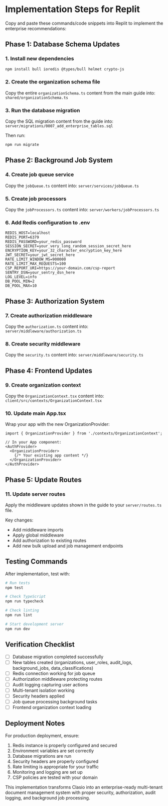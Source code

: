 # Implementation Steps for Replit

Copy and paste these commands/code snippets into Replit to implement the enterprise recommendations:

## Phase 1: Database Schema Updates

### 1. Install new dependencies
```bash
npm install bull ioredis @types/bull helmet crypto-js
```

### 2. Create the organization schema file
Copy the entire `organizationSchema.ts` content from the main guide into:
`shared/organizationSchema.ts`

### 3. Run the database migration
Copy the SQL migration content from the guide into:
`server/migrations/0007_add_enterprise_tables.sql`

Then run:
```bash
npm run migrate
```

## Phase 2: Background Job System

### 4. Create job queue service
Copy the `jobQueue.ts` content into:
`server/services/jobQueue.ts`

### 5. Create job processors
Copy the `jobProcessors.ts` content into:
`server/workers/jobProcessors.ts`

### 6. Add Redis configuration to .env
```env
REDIS_HOST=localhost
REDIS_PORT=6379
REDIS_PASSWORD=your_redis_password
SESSION_SECRET=your_very_long_random_session_secret_here
ENCRYPTION_KEY=your_32_character_encryption_key_here
JWT_SECRET=your_jwt_secret_here
RATE_LIMIT_WINDOW_MS=900000
RATE_LIMIT_MAX_REQUESTS=100
CSP_REPORT_URI=https://your-domain.com/csp-report
SENTRY_DSN=your_sentry_dsn_here
LOG_LEVEL=info
DB_POOL_MIN=2
DB_POOL_MAX=10
```

## Phase 3: Authorization System

### 7. Create authorization middleware
Copy the `authorization.ts` content into:
`server/middleware/authorization.ts`

### 8. Create security middleware
Copy the `security.ts` content into:
`server/middleware/security.ts`

## Phase 4: Frontend Updates

### 9. Create organization context
Copy the `OrganizationContext.tsx` content into:
`client/src/contexts/OrganizationContext.tsx`

### 10. Update main App.tsx
Wrap your app with the new OrganizationProvider:

```tsx
import { OrganizationProvider } from './contexts/OrganizationContext';

// In your App component:
<AuthProvider>
  <OrganizationProvider>
    {/* Your existing app content */}
  </OrganizationProvider>
</AuthProvider>
```

## Phase 5: Update Routes

### 11. Update server routes
Apply the middleware updates shown in the guide to your `server/routes.ts` file.

Key changes:
- Add middleware imports
- Apply global middleware
- Add authorization to existing routes
- Add new bulk upload and job management endpoints

## Testing Commands

After implementation, test with:

```bash
# Run tests
npm test

# Check TypeScript
npm run typecheck

# Check linting
npm run lint

# Start development server
npm run dev
```

## Verification Checklist

- [ ] Database migration completed successfully
- [ ] New tables created (organizations, user_roles, audit_logs, background_jobs, data_classifications)
- [ ] Redis connection working for job queue
- [ ] Authorization middleware protecting routes
- [ ] Audit logging capturing user actions
- [ ] Multi-tenant isolation working
- [ ] Security headers applied
- [ ] Job queue processing background tasks
- [ ] Frontend organization context loading

## Deployment Notes

For production deployment, ensure:

1. Redis instance is properly configured and secured
2. Environment variables are set correctly
3. Database migrations are run
4. Security headers are properly configured
5. Rate limiting is appropriate for your traffic
6. Monitoring and logging are set up
7. CSP policies are tested with your domain

This implementation transforms Clasio into an enterprise-ready multi-tenant document management system with proper security, authorization, audit logging, and background job processing.